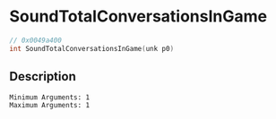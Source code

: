 # SoundTotalConversationsInGame
```c
// 0x0049a400
int SoundTotalConversationsInGame(unk p0)
```
## Description
```
Minimum Arguments: 1
Maximum Arguments: 1
```
